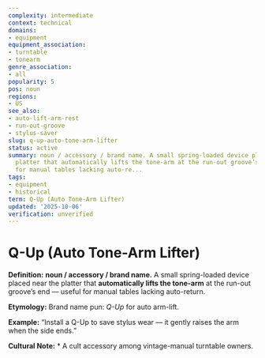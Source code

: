 ```yaml
---
complexity: intermediate
context: technical
domains:
- equipment
equipment_association:
- turntable
- tonearm
genre_association:
- all
popularity: 5
pos: noun
regions:
- US
see_also:
- auto-lift-arm-rest
- run-out-groove
- stylus-saver
slug: q-up-auto-tone-arm-lifter
status: active
summary: noun / accessory / brand name. A small spring-loaded device placed near the
  platter that automatically lifts the tone-arm at the run-out groove’s end — useful
  for manual tables lacking auto-re...
tags:
- equipment
- historical
term: Q-Up (Auto Tone-Arm Lifter)
updated: '2025-10-06'
verification: unverified
---
```


# Q-Up (Auto Tone-Arm Lifter)

**Definition:** **noun / accessory / brand name.** A small spring-loaded device placed near the platter that **automatically lifts the tone-arm** at the run-out groove’s end — useful for manual tables lacking auto-return.

**Etymology:** Brand name pun: *Q-Up* for auto arm-lift.

**Example:** “Install a Q-Up to save stylus wear — it gently raises the arm when the side ends.”

**Cultural Note:** * A cult accessory among vintage-manual turntable owners.

